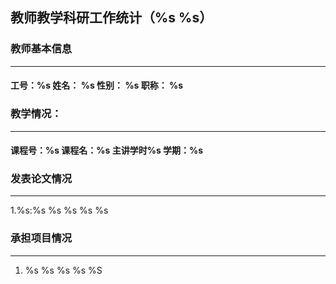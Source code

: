## 									教师教学科研工作统计（%s %s）

### 教师基本信息

---

#### 工号：%s       姓名： %s       性别： %s      职称： %s

### 教学情况：

---

#### 课程号：%s    课程名：%s     主讲学时%s   学期：%s

### 发表论文情况

---

1.%s:%s %s %s %s %s 



### 承担项目情况

---

1. %s %s %s %s %S



